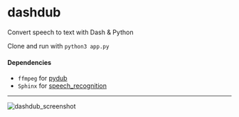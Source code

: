 # dashdub

Convert speech to text with Dash &amp; Python

Clone and run with `python3 app.py`

#### Dependencies
- `ffmpeg` for [pydub](https://github.com/jiaaro/pydub)
- `Sphinx` for [speech_recognition](https://github.com/Uberi/speech_recognition)

***

![dashdub_screenshot](https://raw.githubusercontent.com/plotly/dashdub/master/speech_rec_screenshot.png)
